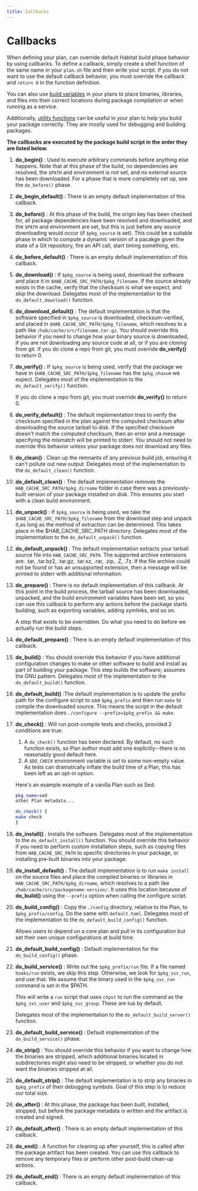 ```yaml
---
title: Callbacks
---
```


# Callbacks
When defining your plan, can override default Habitat build phase behavior by using callbacks. To define a callback, simply create a shell function of the same name in your `plan.sh` file and then write your script. If you do not want to use the default callback behavior, you must override the callback and `return 0` in the function definition.

You can also use <a href="/docs/reference/build-variables">build variables</a> in your plans to place binaries, libraries, and files into their correct locations during package compilation or when running as a service.

Additionally, <a href="/docs/reference/utility-functions">utility functions</a> can be useful in your plan to help you build your package correctly. They are mostly used for debugging and building packages.

**The callbacks are executed by the package build script in the order they are listed below.**

1. **do_begin()**
: Used to execute arbitrary commands before anything else happens. Note that at this phase of the build, no dependencies are resolved, the `$PATH` and environment is not set, and no external source has been downloaded. For a phase that is more completely set up, see the `do_before()` phase.

1. **do_begin_default()** 
: There is an empty default implementation of this callback.

1. **do_before()**
: At this phase of the build, the origin key has been checked for, all package dependencies have been resolved and downloaded, and the `$PATH` and environment are set, but this is just before any source downloading would occur (if `$pkg_source` is set). This could be a suitable phase in which to compute a dynamic version of a pacakge given the state of a Git repository, fire an API call, start timing something, etc.

1. **do_before_default()** 
: There is an empty default implementation of this callback. 

1. **do_download()**
: If `$pkg_source` is being used, download the software and place it in `$HAB_CACHE_SRC_PATH/$pkg_filename`. If the source already exists in the cache, verify that the checksum is what we expect, and skip the download. Delegates most of the implementation to the `do_default_download()` function.

1. **do_download_default()** 
: The default implementation is that the software specified in `$pkg_source` is downloaded, checksum-verified, and placed in `$HAB_CACHE_SRC_PATH/$pkg_filename`, which resolves to a path like `/hab/cache/src/filename.tar.gz`. You should override this behavior if you need to change how your binary source is downloaded, if you are not downloading any source code at all, or if you are cloning from git. If you do clone a repo from git, you must override **do_verify()** to return 0.

1. **do_verify()**
: If `$pkg_source` is being used, verify that the package we have in `$HAB_CACHE_SRC_PATH/$pkg_filename` has the `$pkg_shasum` we expect. Delegates most of the implementation to the `do_default_verify()` function.

    If you do clone a repo from git, you must override **do_verify()** to return 0. 

1. **do_verify_default()**
: The default implementation tries to verify the checksum specified in the plan against the computed checksum after downloading the source tarball to disk. If the specified checksum doesn't match the computed checksum, then an error and a message specifying the mismatch will be printed to stderr. You should not need to override this behavior unless your package does not download any files.

1. **do_clean()**
: Clean up the remnants of any previous build job, ensuring it can't pollute out new output. Delegates most of the implementation to the `do_default_clean()` function.

1. **do_default_clean()**
: The default implementation removes the `HAB_CACHE_SRC_PATH/$pkg_dirname` folder in case there was a previously-built version of your package installed on disk. This ensures you start with a clean build environment.

1. **do_unpack()**
: If `$pkg_source` is being used, we take the `$HAB_CACHE_SRC_PATH/$pkg_filename` from the download step and unpack it,as long as the method of extraction can be determined. This takes place in the $HAB_CACHE_SRC_PATH directory. Delegates most of the implementation to the `do_default_unpack()` function.

1. **do_default_unpack()** 
: The default implementation extracts your tarball source file into `HAB_CACHE_SRC_PATH`. The supported archive extensions are: .tar, .tar.bz2, .tar.gz, .tar.xz, .rar, .zip, .Z, .7z. If the file archive could not be found or has an unsupported extension, then a message will be printed to stderr with additional information.

1. **do_prepare()**
: There is no default implementation of this callback. At this point in the build process, the tarball source has been downloaded, unpacked, and the build environment variables have been set, so you can use this callback to perform any actions before the package starts building, such as exporting variables, adding symlinks, and so on.

    A step that exists to be overridden. Do what you need to do before we actually run the build steps. 

1. **do_default_prepare()** 
: There is an empty default implementation of this callback. 

1. **do_build()**
: You should override this behavior if you have additional configuration changes to make or other software to build and install as part of building your package. This step builds the software; assumes the GNU pattern. Delegates most of the implementation to the `do_default_build()` function.

1. **do_default_build()**
:The default implementation is to update the prefix path for the configure script to use `$pkg_prefix` and then run `make` to compile the downloaded source. This means the script in the default implementation does `./configure --prefix=$pkg_prefix && make`. 

1. **do_check()**
: Will run post-compile tests and checks, provided 2 conditions are true:

    1. A `do_check()` function has been declared. By default, no such function
    exists, so Plan author must add one explicitly--there is no reasonably
    good default here.
    1. A `$DO_CHECK` environment variable is set to some non-empty value. As
    tests can dramatically inflate the build time of a Plan, this has been
    left as an opt-in option.

    Here's an example example of a vanilla Plan such as Sed:

    ```sh
    pkg_name=sed
    other Plan metadata...

    do_check() {
    make check
    }
    ```

1. **do_install()**
:  Installs the software. Delegates most of the implementation to the `do_default_install()` function. You should override this behavior if you need to perform custom installation steps, such as copying files from `HAB_CACHE_SRC_PATH` to specific directories in your package, or installing pre-built binaries into your package.

1. **do_install_default()** 
: The default implementation is to run `make install` on the source files and place the compiled binaries or libraries in `HAB_CACHE_SRC_PATH/$pkg_dirname`, which resolves to a path like `/hab/cache/src/packagename-version/`. It uses this location because of **do_build()** using the `--prefix` option when calling the configure script.

1. **do_build_config()**
: Copy the `./config` directory, relative to the Plan, to `$pkg_prefix/config`. Do the same with `default.toml`. Delegates most of the implementation to the `do_default_build_config()` function. 

    Allows users to depend on a core plan and pull in its configuration but set their own unique configurations at build time.

1. **do_default_build_config()**
: Default implementation for the `do_build_config()` phase.

1. **do_build_service()** 
: Write out the `$pkg_prefix/run` file. If a file named `hooks/run` exists, we skip this step. Otherwise, we look for `$pkg_svc_run`, and use that. We assume that the binary used in the `$pkg_svc_run` command is set in the $PATH.

    This will write a `run` script that uses `chpst` to run the command as the `$pkg_svc_user` and `$pkg_svc_group`. These are `hab` by default.

    Delegates most of the implementation to the `do_default_build_server()` function.

1. **do_default_build_service()** 
: Default implementation of the `do_build_service()` phase. 

1. **do_strip()**
: You should override this behavior if you want to change how the binaries are stripped, which additional binaries located in subdirectories might also need to be stripped, or whether you do not want the binaries stripped at all.

1. **do_default_strip()** 
: The default implementation is to strip any binaries in `$pkg_prefix` of their debugging symbols. Goal of this step is to reduce our total size. 

1. **do_after()**
: At this phase, the package has been built, installed, stripped, but before the package metadata is written and the artifact is created and signed.

1. **do_default_after()** 
: There is an empty default implementation of this callback. 

1. **do_end()**
: A function for cleaning up after yourself, this is called after the package artifact has been created. You can use this callback to remove any temporary files or perform other post-build clean-up actions.

1. **do_default_end()**
: There is an empty default implementation of this callback. 

